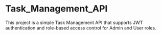 # Task_Management_API
This project is a simple Task Management API that supports JWT authentication and role-based access control for Admin and User roles.
